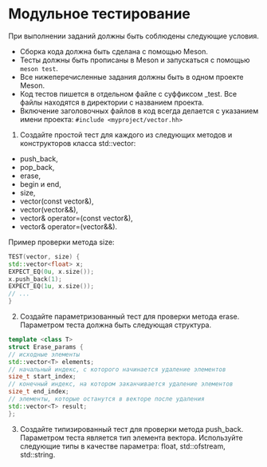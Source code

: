 # Модульное тестирование

При выполнении заданий должны быть соблюдены следующие условия.
- Сборка кода должна быть сделана с помощью Meson.
- Тесты должны быть прописаны в Meson и запускаться с помощью ``meson test``.
- Все нижеперечисленные задания должны быть в одном проекте Meson.
- Код тестов пишется в отдельном файле с суффиксом _test. Все файлы находятся в директории с названием проекта.
- Включение заголовочных файлов в код всегда делается с указанием имени проекта: ``#include <myproject/vector.hh>``

1. Создайте простой тест для каждого из следующих методов и конструкторов класса std::vector:
- push_back,
- pop_back,
- erase,
- begin и end,
- size,
- vector(const vector&),
- vector(vector&&),
- vector& operator=(const vector&),
- vector& operator=(vector&&).

Пример проверки метода size:
```c++
TEST(vector, size) {
std::vector<float> x;
EXPECT_EQ(0u, x.size());
x.push_back(1);
EXPECT_EQ(1u, x.size());
// ...
}
```

2. Создайте параметризованный тест для проверки метода erase. Параметром теста должна быть следующая структура.
```c++
template <class T>
struct Erase_params {
// исходные элементы
std::vector<T> elements;
// начальный индекс, с которого начинается удаление элементов
size_t start_index;
// конечный индекс, на котором заканчивается удаление элементов
size_t end_index;
// элементы, которые останутся в векторе после удаления
std::vector<T> result;
};
```

3. Создайте типизированный тест для проверки метода push_back. Параметром теста является тип элемента вектора. Используйте следующие типы в качестве параметра: float, std::ofstream, std::string.
